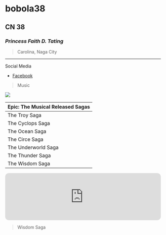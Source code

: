 # bobola38
## CN 38
### *Princess Faith D. Tating*
> Carolina, Naga City
---
Social Media
- [Facebook](https://facebook.com)


> Music

![](https://encrypted-tbn1.gstatic.com/images?q=tbn:ANd9GcQl_dxMXUHRDcUh_BCKBWfbwvS5y7PULHLELm8vvViazaXCuvaR)


| Epic: The Musical Released Sagas |
| ----------- |
| The Troy Saga |
| The Cyclops Saga |
| The Ocean Saga |
| The Circe Saga |
| The Underworld Saga |
| The Thunder Saga |
| The Wisdom Saga |

[<iframe style="border-radius:12px" src="https://open.spotify.com/embed/album/5IaGIT4jt1J2JAXrOBPPck?utm_source=generator" width="100%" height="152" frameBorder="0" allowfullscreen="" allow="autoplay; clipboard-write; encrypted-media; fullscreen; picture-in-picture" loading="lazy"></iframe>](https://open.spotify.com/album/5IaGIT4jt1J2JAXrOBPPck?si=WO6aQidXSG6UPvENidzdgw)
> Wisdom Saga
